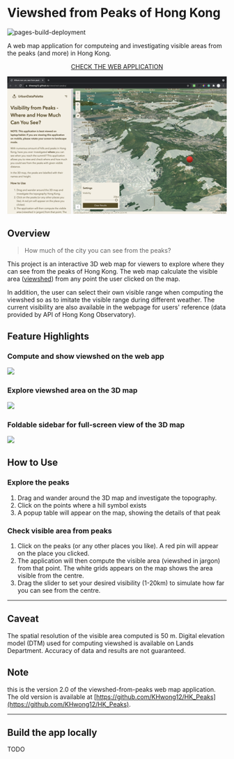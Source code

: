 # Viewshed from Peaks of Hong Kong

![pages-build-deployment](https://github.com/KHwong12/viewshed-peaks/actions/workflows/pages/pages-build-deployment/badge.svg)

A web map application for computeing and investigating visible areas from the peaks (and more) in Hong Kong.

<p align="center">
  <a href="https://khwong12.github.io/viewshed-peaks/">
    CHECK THE WEB APPLICATION
  </a>
</p>

![](./man/fig/overview.png)

## Overview

> How much of the city you can see from the peaks?

This project is an interactive 3D web map for viewers to explore where they can see from the peaks of Hong Kong. The web map calculate the visible area ([viewshed](https://en.wikipedia.org/wiki/Viewshed)) from any point the user clicked on the map.

In addition, the user can select their own visible range when computing the viewshed so as to imitate the visible range during different weather. The current visibility are also available in the webpage for users' reference (data provided by API of Hong Kong Observatory).

## Feature Highlights

### Compute and show viewshed on the web app

![](./man/fig/compute-viewshed-3t.webp)

### Explore viewshed area on the 3D map

![](./man/fig/explore-viewshed-3t.webp)

### Foldable sidebar for full-screen view of the 3D map

![](./man/fig/foldable-sidebar.webp)

## How to Use

### Explore the peaks

1. Drag and wander around the 3D map and investigate the topography.
1. Click on the points where a hill symbol exists
1. A popup table will appear on the map, showing the details of that peak

### Check visible area from peaks

1. Click on the peaks (or any other places you like). A red pin will appear on the place you clicked.
1. The application will then compute the visible area (viewshed in jargon) from that point. The white grids appears on the map shows the area visible from the centre.
1. Drag the slider to set your desired visibility (1-20km) to simulate how far you can see from the centre.

---

## Caveat

The spatial resolution of the visible area computed is 50 m. Digital elevation model (DTM) used for computing viewshed is available on Lands Department. Accuracy of data and results are not guaranteed.

## Note

this is the version 2.0 of the viewshed-from-peaks web map application. The old version is available at [https://github.com/KHwong12/HK_Peaks](https://github.com/KHwong12/HK_Peaks).

---

## Build the app locally

TODO
